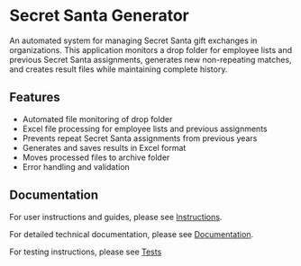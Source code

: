 # Secret Santa Generator

An automated system for managing Secret Santa gift exchanges in organizations. This application monitors a drop folder for employee lists and previous Secret Santa assignments, generates new non-repeating matches, and creates result files while maintaining complete history.

## Features

- Automated file monitoring of drop folder
- Excel file processing for employee lists and previous assignments
- Prevents repeat Secret Santa assignments from previous years
- Generates and saves results in Excel format
- Moves processed files to archive folder
- Error handling and validation

## Documentation

For user instructions and guides, please see [Instructions](docs/instructions/README.md).

For detailed technical documentation, please see [Documentation](docs/documentation/README.md).

For testing instructions, please see [Tests](docs/testing/README.md)
